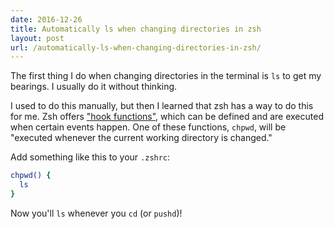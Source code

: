 ```yaml
---
date: 2016-12-26
title: Automatically ls when changing directories in zsh
layout: post
url: /automatically-ls-when-changing-directories-in-zsh/
---
```


The first thing I do when changing directories in the terminal is `ls` to get my bearings. I usually do it without thinking.

I used to do this manually, but then I learned that zsh has a way to do this for me. Zsh offers ["hook functions"](http://zsh.sourceforge.net/Doc/Release/Functions.html#Hook-Functions), which can be defined and are executed when certain events happen. One of these functions, `chpwd`, will be "executed whenever the current working directory is changed."

Add something like this to your `.zshrc`:

```sh
chpwd() {
  ls
}
```

Now you'll `ls` whenever you `cd` (or `pushd`)!
